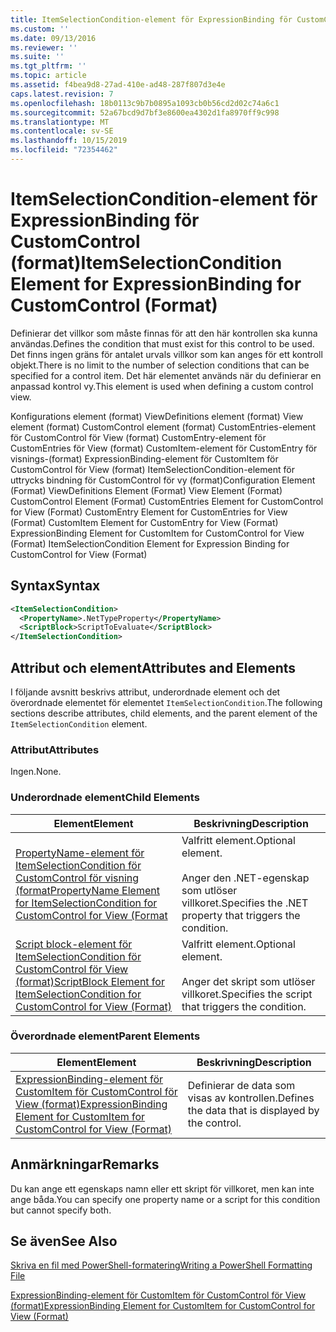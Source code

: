 ```yaml
---
title: ItemSelectionCondition-element för ExpressionBinding för CustomControl (format) | Microsoft Docs
ms.custom: ''
ms.date: 09/13/2016
ms.reviewer: ''
ms.suite: ''
ms.tgt_pltfrm: ''
ms.topic: article
ms.assetid: f4bea9d8-27ad-410e-ad48-287f807d3e4e
caps.latest.revision: 7
ms.openlocfilehash: 18b0113c9b7b0895a1093cb0b56cd2d02c74a6c1
ms.sourcegitcommit: 52a67bcd9d7bf3e8600ea4302d1fa8970ff9c998
ms.translationtype: MT
ms.contentlocale: sv-SE
ms.lasthandoff: 10/15/2019
ms.locfileid: "72354462"
---
```

# <a name="itemselectioncondition-element-for-expressionbinding-for-customcontrol-format"></a><span data-ttu-id="4b9c9-102">ItemSelectionCondition-element för ExpressionBinding för CustomControl (format)</span><span class="sxs-lookup"><span data-stu-id="4b9c9-102">ItemSelectionCondition Element for ExpressionBinding for CustomControl (Format)</span></span>

<span data-ttu-id="4b9c9-103">Definierar det villkor som måste finnas för att den här kontrollen ska kunna användas.</span><span class="sxs-lookup"><span data-stu-id="4b9c9-103">Defines the condition that must exist for this control to be used.</span></span> <span data-ttu-id="4b9c9-104">Det finns ingen gräns för antalet urvals villkor som kan anges för ett kontroll objekt.</span><span class="sxs-lookup"><span data-stu-id="4b9c9-104">There is no limit to the number of selection conditions that can be specified for a control item.</span></span> <span data-ttu-id="4b9c9-105">Det här elementet används när du definierar en anpassad kontrol vy.</span><span class="sxs-lookup"><span data-stu-id="4b9c9-105">This element is used when defining a custom control view.</span></span>

<span data-ttu-id="4b9c9-106">Konfigurations element (format) ViewDefinitions element (format) View element (format) CustomControl element (format) CustomEntries-element för CustomControl för View (format) CustomEntry-element för CustomEntries för View (format) CustomItem-element för CustomEntry för visnings-(format) ExpressionBinding-element för CustomItem för CustomControl för View (format) ItemSelectionCondition-element för uttrycks bindning för CustomControl för vy (format)</span><span class="sxs-lookup"><span data-stu-id="4b9c9-106">Configuration Element (Format) ViewDefinitions Element (Format) View Element (Format) CustomControl Element (Format) CustomEntries Element for CustomControl for View (Format) CustomEntry Element for CustomEntries for View (Format) CustomItem Element for CustomEntry for View (Format) ExpressionBinding Element for CustomItem for CustomControl for View (Format) ItemSelectionCondition Element for Expression Binding for CustomControl for View (Format)</span></span>

## <a name="syntax"></a><span data-ttu-id="4b9c9-107">Syntax</span><span class="sxs-lookup"><span data-stu-id="4b9c9-107">Syntax</span></span>

```xml
<ItemSelectionCondition>
  <PropertyName>.NetTypeProperty</PropertyName>
  <ScriptBlock>ScriptToEvaluate</ScriptBlock>
</ItemSelectionCondition>
```

## <a name="attributes-and-elements"></a><span data-ttu-id="4b9c9-108">Attribut och element</span><span class="sxs-lookup"><span data-stu-id="4b9c9-108">Attributes and Elements</span></span>

<span data-ttu-id="4b9c9-109">I följande avsnitt beskrivs attribut, underordnade element och det överordnade elementet för elementet `ItemSelectionCondition`.</span><span class="sxs-lookup"><span data-stu-id="4b9c9-109">The following sections describe attributes, child elements, and the parent element of the `ItemSelectionCondition` element.</span></span>

### <a name="attributes"></a><span data-ttu-id="4b9c9-110">Attribut</span><span class="sxs-lookup"><span data-stu-id="4b9c9-110">Attributes</span></span>

<span data-ttu-id="4b9c9-111">Ingen.</span><span class="sxs-lookup"><span data-stu-id="4b9c9-111">None.</span></span>

### <a name="child-elements"></a><span data-ttu-id="4b9c9-112">Underordnade element</span><span class="sxs-lookup"><span data-stu-id="4b9c9-112">Child Elements</span></span>

|<span data-ttu-id="4b9c9-113">Element</span><span class="sxs-lookup"><span data-stu-id="4b9c9-113">Element</span></span>|<span data-ttu-id="4b9c9-114">Beskrivning</span><span class="sxs-lookup"><span data-stu-id="4b9c9-114">Description</span></span>|
|-------------|-----------------|
|[<span data-ttu-id="4b9c9-115">PropertyName-element för ItemSelectionCondition för CustomControl för visning (format</span><span class="sxs-lookup"><span data-stu-id="4b9c9-115">PropertyName Element for ItemSelectionCondition for CustomControl for View (Format</span></span>](./propertyname-element-for-itemselectioncondition-for-customcontrol-for-view-format.md)|<span data-ttu-id="4b9c9-116">Valfritt element.</span><span class="sxs-lookup"><span data-stu-id="4b9c9-116">Optional element.</span></span><br /><br /> <span data-ttu-id="4b9c9-117">Anger den .NET-egenskap som utlöser villkoret.</span><span class="sxs-lookup"><span data-stu-id="4b9c9-117">Specifies the .NET property that triggers the condition.</span></span>|
|[<span data-ttu-id="4b9c9-118">Script block-element för ItemSelectionCondition för CustomControl för View (format)</span><span class="sxs-lookup"><span data-stu-id="4b9c9-118">ScriptBlock Element for ItemSelectionCondition for CustomControl for View (Format)</span></span>](./scriptblock-element-for-itemselectioncondition-for-customcontrol-for-view-format.md)|<span data-ttu-id="4b9c9-119">Valfritt element.</span><span class="sxs-lookup"><span data-stu-id="4b9c9-119">Optional element.</span></span><br /><br /> <span data-ttu-id="4b9c9-120">Anger det skript som utlöser villkoret.</span><span class="sxs-lookup"><span data-stu-id="4b9c9-120">Specifies the script that triggers the condition.</span></span>|

### <a name="parent-elements"></a><span data-ttu-id="4b9c9-121">Överordnade element</span><span class="sxs-lookup"><span data-stu-id="4b9c9-121">Parent Elements</span></span>

|<span data-ttu-id="4b9c9-122">Element</span><span class="sxs-lookup"><span data-stu-id="4b9c9-122">Element</span></span>|<span data-ttu-id="4b9c9-123">Beskrivning</span><span class="sxs-lookup"><span data-stu-id="4b9c9-123">Description</span></span>|
|-------------|-----------------|
|[<span data-ttu-id="4b9c9-124">ExpressionBinding-element för CustomItem för CustomControl för View (format)</span><span class="sxs-lookup"><span data-stu-id="4b9c9-124">ExpressionBinding Element for CustomItem for CustomControl for View (Format)</span></span>](./expressionbinding-element-for-customitem-for-customcontrol-for-view-format.md)|<span data-ttu-id="4b9c9-125">Definierar de data som visas av kontrollen.</span><span class="sxs-lookup"><span data-stu-id="4b9c9-125">Defines the data that is displayed by the control.</span></span>|

## <a name="remarks"></a><span data-ttu-id="4b9c9-126">Anmärkningar</span><span class="sxs-lookup"><span data-stu-id="4b9c9-126">Remarks</span></span>

<span data-ttu-id="4b9c9-127">Du kan ange ett egenskaps namn eller ett skript för villkoret, men kan inte ange båda.</span><span class="sxs-lookup"><span data-stu-id="4b9c9-127">You can specify one property name or a script for this condition but cannot specify both.</span></span>

## <a name="see-also"></a><span data-ttu-id="4b9c9-128">Se även</span><span class="sxs-lookup"><span data-stu-id="4b9c9-128">See Also</span></span>

[<span data-ttu-id="4b9c9-129">Skriva en fil med PowerShell-formatering</span><span class="sxs-lookup"><span data-stu-id="4b9c9-129">Writing a PowerShell Formatting File</span></span>](./writing-a-powershell-formatting-file.md)

[<span data-ttu-id="4b9c9-130">ExpressionBinding-element för CustomItem för CustomControl för View (format)</span><span class="sxs-lookup"><span data-stu-id="4b9c9-130">ExpressionBinding Element for CustomItem for CustomControl for View (Format)</span></span>](./expressionbinding-element-for-customitem-for-customcontrol-for-view-format.md)
